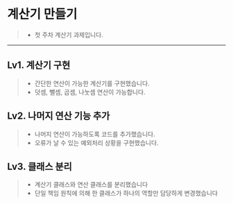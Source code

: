 # 계산기 만들기

>- 첫 주차 계산기 과제입니다.

--- 

## Lv1. 계산기 구현

>- 간단한 연산이 가능한 계산기를 구현했습니다.
>- 덧셈, 뺄셈, 곱셈, 나눗셈 연산이 가능합니다.


## Lv2. 나머지 연산 기능 추가

>- 나머지 연산이 가능하도록 코드를 추가했습니다.
>- 오류가 날 수 있는 예외처리 상황을 구현했습니다.

## Lv3. 클래스 분리

>- 계산기 클래스와 연산 클래스를 분리했습니다
>- 단일 책임 원칙에 의해 한 클래스가 하나의 역할만 담당하게 변경했습니다





